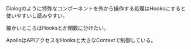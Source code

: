 Dialogのように特殊なコンポーネントを外から操作する処理はHooksにすると使いやすいし読みやすい。

細かいところはHooksとか関数に分けたい。

ApolloはAPIアクセスをHooksと大きなContextで制御している。
